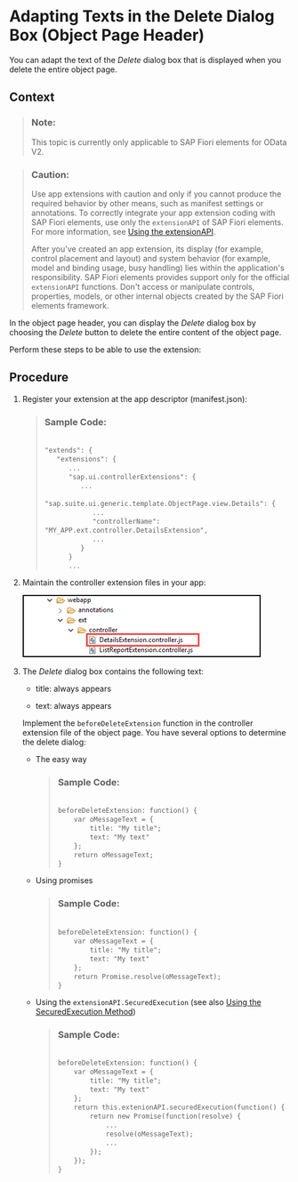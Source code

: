 <!-- loio1fd8e5201e3142d0bc002a078bb3da98 -->

# Adapting Texts in the Delete Dialog Box \(Object Page Header\)

You can adapt the text of the *Delete* dialog box that is displayed when you delete the entire object page.



## Context

> ### Note:  
> This topic is currently only applicable to SAP Fiori elements for OData V2.

> ### Caution:  
> Use app extensions with caution and only if you cannot produce the required behavior by other means, such as manifest settings or annotations. To correctly integrate your app extension coding with SAP Fiori elements, use only the `extensionAPI` of SAP Fiori elements. For more information, see [Using the extensionAPI](using-the-extensionapi-bd2994b.md).
> 
> After you've created an app extension, its display \(for example, control placement and layout\) and system behavior \(for example, model and binding usage, busy handling\) lies within the application's responsibility. SAP Fiori elements provides support only for the official `extensionAPI` functions. Don't access or manipulate controls, properties, models, or other internal objects created by the SAP Fiori elements framework.

In the object page header, you can display the *Delete* dialog box by choosing the *Delete* button to delete the entire content of the object page.

Perform these steps to be able to use the extension:



## Procedure

1.  Register your extension at the app descriptor \(manifest.json\):

    > ### Sample Code:  
    > ```
    > 
    > "extends": {
    >    "extensions": {
    >       ... 
    >       "sap.ui.controllerExtensions": { 
    >          ...
    >          "sap.suite.ui.generic.template.ObjectPage.view.Details": {
    >             ...
    >             "controllerName": "MY_APP.ext.controller.DetailsExtension",
    >             ...
    >          }
    >       } 
    >       ...
    > 
    > ```

2.  Maintain the controller extension files in your app:

    ![](images/AppExtensionTree_ObjectPage_318f52b.png)

3.  The *Delete* dialog box contains the following text:

    -   title: always appears

    -   text: always appears


    Implement the `beforeDeleteExtension` function in the controller extension file of the object page. You have several options to determine the delete dialog:

    -   The easy way

        > ### Sample Code:  
        > ```
        > 
        > beforeDeleteExtension: function() {
        >     var oMessageText = {
        >         title: "My title";
        >         text: "My text"
        >     };
        >     return oMessageText;
        > }
        > 
        > ```

    -   Using promises

        > ### Sample Code:  
        > ```
        > 
        > beforeDeleteExtension: function() {
        >     var oMessageText = {
        >         title: "My title";
        >         text: "My text"
        >     };
        >     return Promise.resolve(oMessageText);
        > }
        > 
        > ```

    -   Using the `extensionAPI.SecuredExecution` \(see also [Using the SecuredExecution Method](using-the-securedexecution-method-6a39150.md)\)

        > ### Sample Code:  
        > ```
        > 
        > beforeDeleteExtension: function() {
        >     var oMessageText = {
        >         title: "My title";
        >         text: "My text"
        >     };
        >     return this.extenionAPI.securedExecution(function() {
        >         return new Promise(function(resolve) {
        >             ...
        >             resolve(oMessageText);
        >             ...
        >         });
        >     });
        > }
        > 
        > ```



